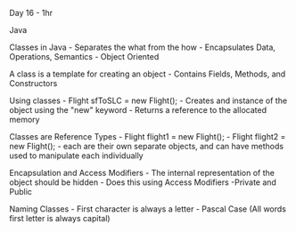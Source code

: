 Day 16 - 1hr

Java

Classes in Java
    - Separates the what from the how
    - Encapsulates Data, Operations, Semantics
    - Object Oriented

A class is a template for creating an object
    - Contains Fields, Methods, and Constructors

Using classes
    - Flight sfToSLC = new Flight();
    - Creates and instance of the object using the "new" keyword
    - Returns a reference to the allocated memory

Classes are Reference Types
    - Flight flight1 = new Flight();
    - Flight flight2 = new Flight();
    - each are their own separate objects, and can have methods used to manipulate each individually

Encapsulation and Access Modifiers 
    - The internal representation of the object should be hidden
    - Does this using Access Modifiers
        -Private and Public

Naming Classes
    - First character is always a letter
    - Pascal Case (All words first letter is always capital)




